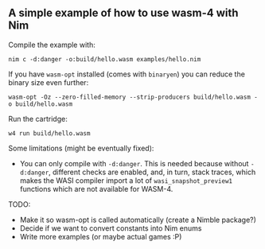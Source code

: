 ## A simple example of how to use wasm-4 with Nim

Compile the example with:
```
nim c -d:danger -o:build/hello.wasm examples/hello.nim
```

If you have `wasm-opt` installed (comes with `binaryen`) you can reduce the binary size even further:
```
wasm-opt -Oz --zero-filled-memory --strip-producers build/hello.wasm -o build/hello.wasm
```

Run the cartridge:
```
w4 run build/hello.wasm
```

Some limitations (might be eventually fixed):
- You can only compile with `-d:danger`. This is needed because without `-d:danger`, different checks are enabled, and, in turn, stack traces, which makes the WASI compiler import a lot of `wasi_snapshot_preview1` functions which are not available for WASM-4.

TODO:
- Make it so wasm-opt is called automatically (create a Nimble package?)
- Decide if we want to convert constants into Nim enums
- Write more examples (or maybe actual games :P)
